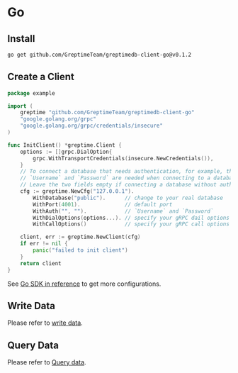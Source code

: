 # Go

## Install

```sh
go get github.com/GreptimeTeam/greptimedb-client-go@v0.1.2
```

## Create a Client

```go
package example

import (
    greptime "github.com/GreptimeTeam/greptimedb-client-go"
    "google.golang.org/grpc"
    "google.golang.org/grpc/credentials/insecure"
)

func InitClient() *greptime.Client {
    options := []grpc.DialOption{
        grpc.WithTransportCredentials(insecure.NewCredentials()),
    }
    // To connect a database that needs authentication, for example, those on Greptime Cloud,
    // `Username` and `Password` are needed when connecting to a database that requires authentication.
    // Leave the two fields empty if connecting a database without authentication.
    cfg := greptime.NewCfg("127.0.0.1").
        WithDatabase("public").      // change to your real database
        WithPort(4001).              // default port
        WithAuth("", "").            // `Username` and `Password`
        WithDialOptions(options...). // specify your gRPC dail options
        WithCallOptions()            // specify your gRPC call options

    client, err := greptime.NewClient(cfg)
    if err != nil {
        panic("failed to init client")
    }
    return client
}
```

See [Go SDK in reference](../../../reference/sdk/go.md) to get more configurations.

## Write Data

Please refer to [write data](../../write-data/sdk-libraries/go.md).

## Query Data

Please refer to [Query data](../../query-data/sdk-libraries/go.md).
